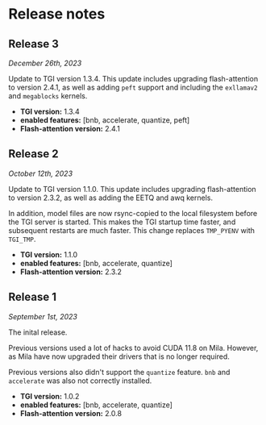 
# Release notes

## Release 3

_December 26th, 2023_

Update to TGI version 1.3.4. This update includes upgrading
flash-attention to version 2.4.1, as well as adding `peft`
support and including the `exllamav2` and `megablocks` kernels.

* **TGI version:** 1.3.4
* **enabled features:** [bnb, accelerate, quantize, peft]
* **Flash-attention version:** 2.4.1

## Release 2

_October 12th, 2023_

Update to TGI version 1.1.0. This update includes upgrading
flash-attention to version 2.3.2, as well as adding the
EETQ and awq kernels.

In addition, model files are now rsync-copied to the local
filesystem before the TGI server is started. This makes the
TGI startup time faster, and subsequent restarts are
much faster. This change replaces `TMP_PYENV` with `TGI_TMP`.

* **TGI version:** 1.1.0
* **enabled features:** [bnb, accelerate, quantize]
* **Flash-attention version:** 2.3.2

## Release 1

_September 1st, 2023_

The inital release.

Previous versions used a lot of hacks to avoid CUDA 11.8 on Mila.
However, as Mila have now upgraded their drivers that is no longer required.

Previous versions also didn't support the `quantize` feature. `bnb` and
`accelerate` was also not correctly installed.

* **TGI version:** 1.0.2
* **enabled features:** [bnb, accelerate, quantize]
* **Flash-attention version:** 2.0.8
